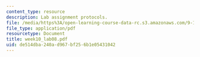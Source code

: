 ```yaml
---
content_type: resource
description: Lab assignment protocols.
file: /media/https%3A/open-learning-course-data-rc.s3.amazonaws.com/9-12-experimental-molecular-neurobiology-fall-2006/de514dba240ad967bf256b1e05431042_week10_lab08.pdf
file_type: application/pdf
resourcetype: Document
title: week10_lab08.pdf
uid: de514dba-240a-d967-bf25-6b1e05431042
---
```

